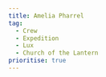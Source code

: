 ```yaml
---
title: Amelia Pharrel
tag:
  - Crew
  - Expedition
  - Lux
  - Church of the Lantern
prioritise: true
---
```

